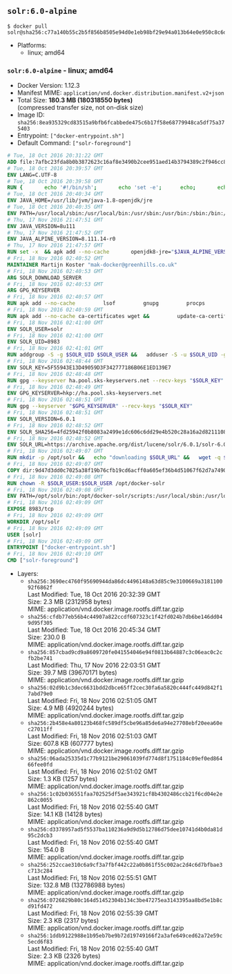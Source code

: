 ## `solr:6.0-alpine`

```console
$ docker pull solr@sha256:c77a140b55c2b5f856b8505e94d0e1eb98bf29e94a013b64e0e950c8c6d662d4
```

-	Platforms:
	-	linux; amd64

### `solr:6.0-alpine` - linux; amd64

-	Docker Version: 1.12.3
-	Manifest MIME: `application/vnd.docker.distribution.manifest.v2+json`
-	Total Size: **180.3 MB (180318550 bytes)**  
	(compressed transfer size, not on-disk size)
-	Image ID: `sha256:8ea935329cd83515a9bfb6fcabbede475c6b17f58e68779948ca5df75a375403`
-	Entrypoint: `["docker-entrypoint.sh"]`
-	Default Command: `["solr-foreground"]`

```dockerfile
# Tue, 18 Oct 2016 20:31:22 GMT
ADD file:7afbc23fda8b0b3872623c16af8e3490b2cee951aed14b3794389c2f946cc8c7 in / 
# Tue, 18 Oct 2016 20:39:57 GMT
ENV LANG=C.UTF-8
# Tue, 18 Oct 2016 20:39:58 GMT
RUN { 		echo '#!/bin/sh'; 		echo 'set -e'; 		echo; 		echo 'dirname "$(dirname "$(readlink -f "$(which javac || which java)")")"'; 	} > /usr/local/bin/docker-java-home 	&& chmod +x /usr/local/bin/docker-java-home
# Tue, 18 Oct 2016 20:40:34 GMT
ENV JAVA_HOME=/usr/lib/jvm/java-1.8-openjdk/jre
# Tue, 18 Oct 2016 20:40:35 GMT
ENV PATH=/usr/local/sbin:/usr/local/bin:/usr/sbin:/usr/bin:/sbin:/bin:/usr/lib/jvm/java-1.8-openjdk/jre/bin:/usr/lib/jvm/java-1.8-openjdk/bin
# Thu, 17 Nov 2016 21:47:51 GMT
ENV JAVA_VERSION=8u111
# Thu, 17 Nov 2016 21:47:52 GMT
ENV JAVA_ALPINE_VERSION=8.111.14-r0
# Thu, 17 Nov 2016 21:47:57 GMT
RUN set -x 	&& apk add --no-cache 		openjdk8-jre="$JAVA_ALPINE_VERSION" 	&& [ "$JAVA_HOME" = "$(docker-java-home)" ]
# Fri, 18 Nov 2016 02:40:52 GMT
MAINTAINER Martijn Koster "mak-docker@greenhills.co.uk"
# Fri, 18 Nov 2016 02:40:53 GMT
ARG SOLR_DOWNLOAD_SERVER
# Fri, 18 Nov 2016 02:40:53 GMT
ARG GPG_KEYSERVER
# Fri, 18 Nov 2016 02:40:57 GMT
RUN apk add --no-cache         lsof         gnupg         procps         tar         bash
# Fri, 18 Nov 2016 02:40:59 GMT
RUN apk add --no-cache ca-certificates wget &&         update-ca-certificates
# Fri, 18 Nov 2016 02:41:00 GMT
ENV SOLR_USER=solr
# Fri, 18 Nov 2016 02:41:00 GMT
ENV SOLR_UID=8983
# Fri, 18 Nov 2016 02:41:01 GMT
RUN addgroup -S -g $SOLR_UID $SOLR_USER &&   adduser -S -u $SOLR_UID -g $SOLR_USER $SOLR_USER
# Fri, 18 Nov 2016 02:48:44 GMT
ENV SOLR_KEY=5F55943E13D49059D3F342777186B06E1ED139E7
# Fri, 18 Nov 2016 02:48:48 GMT
RUN gpg --keyserver ha.pool.sks-keyservers.net --recv-keys "$SOLR_KEY"
# Fri, 18 Nov 2016 02:48:49 GMT
ENV GPG_KEYSERVER=hkp://ha.pool.sks-keyservers.net
# Fri, 18 Nov 2016 02:48:51 GMT
RUN gpg --keyserver "$GPG_KEYSERVER" --recv-keys "$SOLR_KEY"
# Fri, 18 Nov 2016 02:48:51 GMT
ENV SOLR_VERSION=6.0.1
# Fri, 18 Nov 2016 02:48:52 GMT
ENV SOLR_SHA256=4fd25942f0b8083a2499e1dc606c6dd29e4b520c28a16a2d82111088126d43af
# Fri, 18 Nov 2016 02:48:52 GMT
ENV SOLR_URL=https://archive.apache.org/dist/lucene/solr/6.0.1/solr-6.0.1.tgz
# Fri, 18 Nov 2016 02:49:07 GMT
RUN mkdir -p /opt/solr &&   echo "downloading $SOLR_URL" &&   wget -q $SOLR_URL -O /opt/solr.tgz &&   echo "downloading $SOLR_URL.asc" &&   wget -q $SOLR_URL.asc -O /opt/solr.tgz.asc &&   echo "$SOLR_SHA256 */opt/solr.tgz" | sha256sum -c - &&   (>&2 ls -l /opt/solr.tgz /opt/solr.tgz.asc) &&   gpg --batch --verify /opt/solr.tgz.asc /opt/solr.tgz &&   tar -C /opt/solr --extract --file /opt/solr.tgz --strip-components=1 &&   rm /opt/solr.tgz* &&   rm -Rf /opt/solr/docs/ &&   mkdir -p /opt/solr/server/solr/lib /opt/solr/server/solr/mycores &&   sed -i -e 's/#SOLR_PORT=8983/SOLR_PORT=8983/' /opt/solr/bin/solr.in.sh &&   sed -i -e '/-Dsolr.clustering.enabled=true/ a SOLR_OPTS="$SOLR_OPTS -Dsun.net.inetaddr.ttl=60 -Dsun.net.inetaddr.negative.ttl=60"' /opt/solr/bin/solr.in.sh &&   chown -R $SOLR_USER:$SOLR_USER /opt/solr &&   mkdir /docker-entrypoint-initdb.d /opt/docker-solr/
# Fri, 18 Nov 2016 02:49:07 GMT
COPY dir:9d47d3dd0c7025a38f19b76cfb19cd6acff0a605ef36b4d51067f62d7a74908a in /opt/docker-solr/scripts 
# Fri, 18 Nov 2016 02:49:08 GMT
RUN chown -R $SOLR_USER:$SOLR_USER /opt/docker-solr
# Fri, 18 Nov 2016 02:49:08 GMT
ENV PATH=/opt/solr/bin:/opt/docker-solr/scripts:/usr/local/sbin:/usr/local/bin:/usr/sbin:/usr/bin:/sbin:/bin:/usr/lib/jvm/java-1.8-openjdk/jre/bin:/usr/lib/jvm/java-1.8-openjdk/bin
# Fri, 18 Nov 2016 02:49:09 GMT
EXPOSE 8983/tcp
# Fri, 18 Nov 2016 02:49:09 GMT
WORKDIR /opt/solr
# Fri, 18 Nov 2016 02:49:09 GMT
USER [solr]
# Fri, 18 Nov 2016 02:49:09 GMT
ENTRYPOINT ["docker-entrypoint.sh"]
# Fri, 18 Nov 2016 02:49:10 GMT
CMD ["solr-foreground"]
```

-	Layers:
	-	`sha256:3690ec4760f95690944da86dc4496148a63d85c9e3100669a318110092f6862f`  
		Last Modified: Tue, 18 Oct 2016 20:32:39 GMT  
		Size: 2.3 MB (2312958 bytes)  
		MIME: application/vnd.docker.image.rootfs.diff.tar.gzip
	-	`sha256:cfdb77eb56b4c44907a822ccdf607323c1f42fd024b7db6be146dd049d95f305`  
		Last Modified: Tue, 18 Oct 2016 20:45:34 GMT  
		Size: 230.0 B  
		MIME: application/vnd.docker.image.rootfs.diff.tar.gzip
	-	`sha256:857cbad9cd9a8609720fe041554046e94f0813b64887c3c06eac0c2cfb2be741`  
		Last Modified: Thu, 17 Nov 2016 22:03:51 GMT  
		Size: 39.7 MB (39670171 bytes)  
		MIME: application/vnd.docker.image.rootfs.diff.tar.gzip
	-	`sha256:02d9b1c3dec6631bdd2dbce65ff2cec30fa6a5820c444fc449d842f17abd79e0`  
		Last Modified: Fri, 18 Nov 2016 02:51:05 GMT  
		Size: 4.9 MB (4920244 bytes)  
		MIME: application/vnd.docker.image.rootfs.diff.tar.gzip
	-	`sha256:2b458e4a80123b468fc589df5cbe96a85de6a94e27708ebf20eea60ec27011ff`  
		Last Modified: Fri, 18 Nov 2016 02:51:03 GMT  
		Size: 607.8 KB (607777 bytes)  
		MIME: application/vnd.docker.image.rootfs.diff.tar.gzip
	-	`sha256:06ada25335d1c77b9121be29061039fd774d8f1751184c09ef0ed86466fee0fd`  
		Last Modified: Fri, 18 Nov 2016 02:51:02 GMT  
		Size: 1.3 KB (1257 bytes)  
		MIME: application/vnd.docker.image.rootfs.diff.tar.gzip
	-	`sha256:1c02b036551faa702525df5ae343921cf8b4302486ccb21f6cd04e2e862c0055`  
		Last Modified: Fri, 18 Nov 2016 02:55:40 GMT  
		Size: 14.1 KB (14128 bytes)  
		MIME: application/vnd.docker.image.rootfs.diff.tar.gzip
	-	`sha256:d3378957ad5f5537ba110236a9d9d5b12786d75dee10741d4b0da81d95c2dcb3`  
		Last Modified: Fri, 18 Nov 2016 02:55:40 GMT  
		Size: 154.0 B  
		MIME: application/vnd.docker.image.rootfs.diff.tar.gzip
	-	`sha256:252ccae310c6a9cf3a7fbf442c22a0b861f55c002ac2d4c6d7bfbae3c713c284`  
		Last Modified: Fri, 18 Nov 2016 02:55:51 GMT  
		Size: 132.8 MB (132786988 bytes)  
		MIME: application/vnd.docker.image.rootfs.diff.tar.gzip
	-	`sha256:0726829b80c164d51452304b134c3be47275ea3143395aa8bd5e1b8cd91fd472`  
		Last Modified: Fri, 18 Nov 2016 02:55:39 GMT  
		Size: 2.3 KB (2317 bytes)  
		MIME: application/vnd.docker.image.rootfs.diff.tar.gzip
	-	`sha256:1ddb9122988e1b95eb7be9b72d19749166f2a3afe649ced62a72e59c5ecd6f83`  
		Last Modified: Fri, 18 Nov 2016 02:55:40 GMT  
		Size: 2.3 KB (2326 bytes)  
		MIME: application/vnd.docker.image.rootfs.diff.tar.gzip
